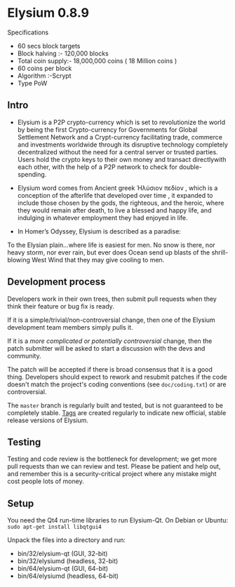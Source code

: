 Elysium 0.8.9
====================
Specifications 
 - 60 secs block targets
 - Block halving :- 120,000 blocks
 - Total coin supply:- 18,000,000 coins ( 18 Million coins ) 
 - 60 coins per block
 - Algorithm :-Scrypt
 - Type	PoW


Intro
---------------------
- Elysium is a P2P crypto-currency which is set to revolutionize the world by being the first Crypto-currency for Governments for Global Settlement Network and a Crypt-currency facilitating trade, commerce and investments worldwide through its disruptive technology  completely decentralized without the need for a central server or trusted parties.  Users hold the crypto keys to their own money and transact directlywith each other, with the help of a P2P network to check for double-spending. 

- Elysium word comes from Ancient greek Ἠλύσιον πεδίον , which is a conception of the afterlife that developed over time , it expanded to include those chosen by the gods, the righteous, and the heroic, where they would remain after death, to live a blessed and happy life, and indulging in whatever employment they had enjoyed in life.

- In Homer’s Odyssey, Elysium is described as a paradise:

To the Elysian plain…where life is easiest for men. No snow is there, nor heavy storm, nor ever rain, but ever does Ocean send up blasts of the shrill-blowing West Wind that they may give cooling to men.


Development process
-------------------

Developers work in their own trees, then submit pull requests when they think
their feature or bug fix is ready.

If it is a simple/trivial/non-controversial change, then one of the Elysium
development team members simply pulls it.

If it is a *more complicated or potentially controversial* change, then the patch
submitter will be asked to start a discussion with the devs and community.

The patch will be accepted if there is broad consensus that it is a good thing.
Developers should expect to rework and resubmit patches if the code doesn't
match the project's coding conventions (see `doc/coding.txt`) or are
controversial.

The `master` branch is regularly built and tested, but is not guaranteed to be
completely stable. [Tags](https://github.com/cuio/Elysium) are created
regularly to indicate new official, stable release versions of Elysium.

Testing
-------

Testing and code review is the bottleneck for development; we get more pull
requests than we can review and test. Please be patient and help out, and
remember this is a security-critical project where any mistake might cost people
lots of money.



Setup
---------------------
You need the Qt4 run-time libraries to run Elysium-Qt. On Debian or Ubuntu:
	`sudo apt-get install libqtgui4`

Unpack the files into a directory and run:

- bin/32/elysium-qt (GUI, 32-bit)
- bin/32/elysiumd (headless, 32-bit)
- bin/64/elysium-qt (GUI, 64-bit)
- bin/64/elysiumd (headless, 64-bit)





